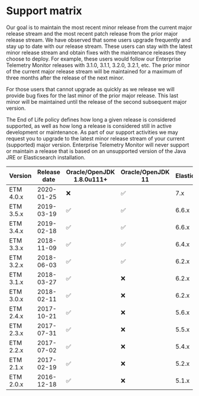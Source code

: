 # Support matrix

Our goal is to maintain the most recent minor release from the current major release stream and the most recent patch release from the prior major release stream. We have observed that some users upgrade frequently and stay up to date with our release stream. These users can stay with the latest minor release stream and obtain fixes with the maintenance releases they choose to deploy. For example, these users would follow our Enterprise Telemetry Monitor releases with 3.1.0, 3.1.1, 3.2.0, 3.2.1, etc. The prior minor of the current major release stream will be maintained for a maximum of three months after the release of the next minor.

For those users that cannot upgrade as quickly as we release we will provide bug fixes for the last minor of the prior major release. This last minor will be maintained until the release of the second subsequent major version.

The End of Life policy defines how long a given release is considered supported, as well as how long a release is considered still in active development or maintenance. As part of our support activities we may request you to upgrade to the latest minor release stream of your current (supported) major version. Enterprise Telemetry Monitor will never support or maintain a release that is based on an unsupported version of the Java JRE or Elasticsearch installation.

Version | Release date | Oracle/OpenJDK 1.8.0u111+ | Oracle/OpenJDK 11 | Elasticsearch | EOL | Maintained until
--- | --- | --- | --- | --- | --- | ---
ETM 4.0.x | 2020-01-25 | :x:                | :white_check_mark: | 7.x   | 2022-01-25 | 4.1.0
ETM 3.5.x | 2019-03-19 | :white_check_mark: | :white_check_mark: | 6.6.x | 2021-03-19 | 5.0.0
ETM 3.4.x | 2019-02-18 | :white_check_mark: | :white_check_mark: | 6.6.x | 2021-02-18 | 3.5.0
ETM 3.3.x | 2018-11-09 | :white_check_mark: | :white_check_mark: | 6.4.x | 2020-11-09 | 3.4.0
ETM 3.2.x | 2018-06-03 | :white_check_mark: | :white_check_mark: | 6.2.x | 2020-06-03 | 3.3.0
ETM 3.1.x | 2018-03-27 | :white_check_mark: | :x:                | 6.2.x | 2020-03-27 | 3.2.0
ETM 3.0.x | 2018-02-11 | :white_check_mark: | :x:                | 6.2.x | 2020-02-11 | 3.1.0
ETM 2.4.x | 2017-10-21 | :white_check_mark: | :x:                | 5.6.x | 2019-10-21 | 4.0.0
ETM 2.3.x | 2017-07-31 | :white_check_mark: | :x:                | 5.5.x | 2019-07-31 | 2.4.0
ETM 2.2.x | 2017-07-02 | :white_check_mark: | :x:                | 5.4.x | 2019-07-02 | 2.3.0
ETM 2.1.x | 2017-02-19 | :white_check_mark: | :x:                | 5.2.x | 2019-02-19 | 2.2.0
ETM 2.0.x | 2016-12-18 | :white_check_mark: | :x:                | 5.1.x | 2018-12-18 | 2.1.0